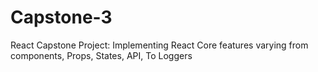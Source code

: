 # Capstone-3
React Capstone Project: Implementing React Core features varying from components, Props, States, API, To Loggers
